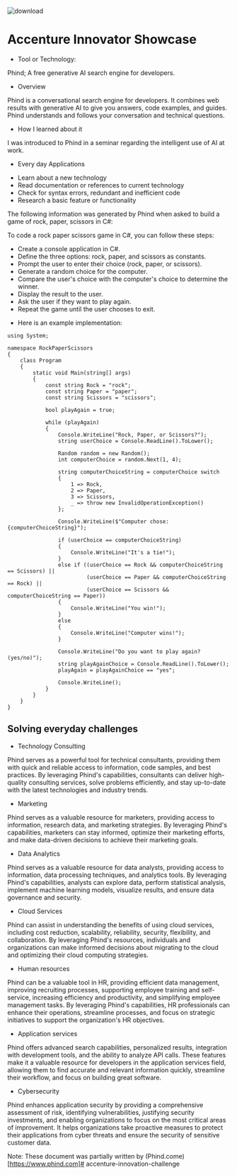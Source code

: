 ![download](https://github.com/rixiobarrios/accenture-innovation-challenge/assets/55994508/b4928b1e-e9ba-4c88-87c2-913f6e77fcce)

# Accenture Innovator Showcase

* Tool or Technology:

Phind; A free generative AI search engine for developers.

* Overview

Phind is a conversational search engine for developers. It combines web results with generative AI to give you answers, code examples, and guides. Phind understands and follows your conversation and technical questions.

* How I learned about it  

I was introduced to Phind in a seminar regarding the intelligent use of AI at work.

* Every day Applications  

- Learn about a new technology  
- Read documentation or references to current technology  
- Check for syntax errors, redundant and inefficient code 
- Research a basic feature or functionality

The following information was generated by Phind when asked to build a game of rock, paper, scissors in C#:

To code a rock paper scissors game in C#, you can follow these steps:

- Create a console application in C#.  
- Define the three options: rock, paper, and scissors as constants.  
- Prompt the user to enter their choice (rock, paper, or scissors).  
- Generate a random choice for the computer.  
- Compare the user's choice with the computer's choice to determine the winner.  
- Display the result to the user.  
- Ask the user if they want to play again.  
- Repeat the game until the user chooses to exit. 

* Here is an example implementation:
```
using System;

namespace RockPaperScissors
{
    class Program
    {
        static void Main(string[] args)
        {
            const string Rock = "rock";
            const string Paper = "paper";
            const string Scissors = "scissors";

            bool playAgain = true;

            while (playAgain)
            {
                Console.WriteLine("Rock, Paper, or Scissors?");
                string userChoice = Console.ReadLine().ToLower();

                Random random = new Random();
                int computerChoice = random.Next(1, 4);

                string computerChoiceString = computerChoice switch
                {
                    1 => Rock,
                    2 => Paper,
                    3 => Scissors,
                    _ => throw new InvalidOperationException()
                };

                Console.WriteLine($"Computer chose: {computerChoiceString}");

                if (userChoice == computerChoiceString)
                {
                    Console.WriteLine("It's a tie!");
                }
                else if ((userChoice == Rock && computerChoiceString == Scissors) ||
                         (userChoice == Paper && computerChoiceString == Rock) ||
                         (userChoice == Scissors && computerChoiceString == Paper))
                {
                    Console.WriteLine("You win!");
                }
                else
                {
                    Console.WriteLine("Computer wins!");
                }

                Console.WriteLine("Do you want to play again? (yes/no)");
                string playAgainChoice = Console.ReadLine().ToLower();
                playAgain = playAgainChoice == "yes";

                Console.WriteLine();
            }
        }
    }
}

```

 ## Solving everyday challenges

* Technology Consulting  

Phind serves as a powerful tool for technical consultants, providing them with quick and reliable access to information, code samples, and best practices. By leveraging Phind's capabilities, consultants can deliver high-quality consulting services, solve problems efficiently, and stay up-to-date with the latest technologies and industry trends.

* Marketing  

Phind serves as a valuable resource for marketers, providing access to information, research data, and marketing strategies. By leveraging Phind's capabilities, marketers can stay informed, optimize their marketing efforts, and make data-driven decisions to achieve their marketing goals.

* Data Analytics  

Phind serves as a valuable resource for data analysts, providing access to information, data processing techniques, and analytics tools. By leveraging Phind's capabilities, analysts can explore data, perform statistical analysis, implement machine learning models, visualize results, and ensure data governance and security.

* Cloud Services  

Phind can assist in understanding the benefits of using cloud services, including cost reduction, scalability, reliability, security, flexibility, and collaboration. By leveraging Phind's resources, individuals and organizations can make informed decisions about migrating to the cloud and optimizing their cloud computing strategies.

* Human resources  

Phind can be a valuable tool in HR, providing efficient data management, improving recruiting processes, supporting employee training and self-service, increasing efficiency and productivity, and simplifying employee management tasks. By leveraging Phind's capabilities, HR professionals can enhance their operations, streamline processes, and focus on strategic initiatives to support the organization's HR objectives.

* Application services  

Phind offers advanced search capabilities, personalized results, integration with development tools, and the ability to analyze API calls. These features make it a valuable resource for developers in the application services field, allowing them to find accurate and relevant information quickly, streamline their workflow, and focus on building great software.  

* Cybersecurity  

Phind enhances application security by providing a comprehensive assessment of risk, identifying vulnerabilities, justifying security investments, and enabling organizations to focus on the most critical areas of improvement. It helps organizations take proactive measures to protect their applications from cyber threats and ensure the security of sensitive customer data.  

Note: These document was partially written by (Phind.come)[https://www.phind.com]# accenture-innovation-challenge
